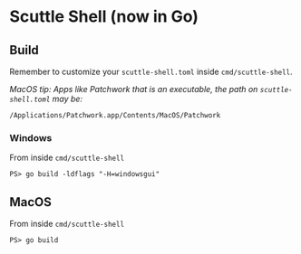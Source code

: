 # Scuttle Shell (now in Go)

## Build

Remember to customize your `scuttle-shell.toml` inside `cmd/scuttle-shell`.

*MacOS tip: Apps like Patchwork that is an executable, the path on `scuttle-shell.toml` may be:*

`/Applications/Patchwork.app/Contents/MacOS/Patchwork`

### Windows

From inside `cmd/scuttle-shell`

```
PS> go build -ldflags "-H=windowsgui"
```

## MacOS

From inside `cmd/scuttle-shell`

```
PS> go build
```